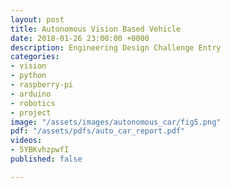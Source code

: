 ```yaml
---
layout: post
title: Autonomous Vision Based Vehicle
date: 2018-01-26 23:00:00 +0000
description: Engineering Design Challenge Entry
categories:
- vision
- python
- raspberry-pi
- arduino
- robotics
- project
image: "/assets/images/autonomous_car/fig5.png"
pdf: "/assets/pdfs/auto_car_report.pdf"
videos:
- 5YBKvhzpwfI
published: false

---
```

